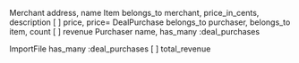 
Merchant address, name
Item belongs_to merchant, price_in_cents, description
[ ] price, price=
DealPurchase belongs_to purchaser, belongs_to item, count
[ ] revenue
Purchaser name, has_many :deal_purchases

ImportFile has_many :deal_purchases
[ ] total_revenue



